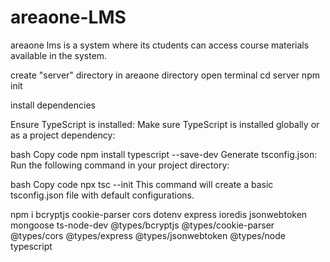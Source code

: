 # areaone-LMS

areaone lms is a system where its ctudents can access course materials available in the system.

create "server" directory in areaone directory
open terminal cd server
npm init

install dependencies

Ensure TypeScript is installed: Make sure TypeScript is installed globally or as a project dependency:

bash
Copy code
npm install typescript --save-dev
Generate tsconfig.json: Run the following command in your project directory:

bash
Copy code
npx tsc --init
This command will create a basic tsconfig.json file with default configurations.

npm i bcryptjs cookie-parser cors dotenv express ioredis jsonwebtoken mongoose ts-node-dev @types/bcryptjs @types/cookie-parser @types/cors @types/express @types/jsonwebtoken @types/node typescript
